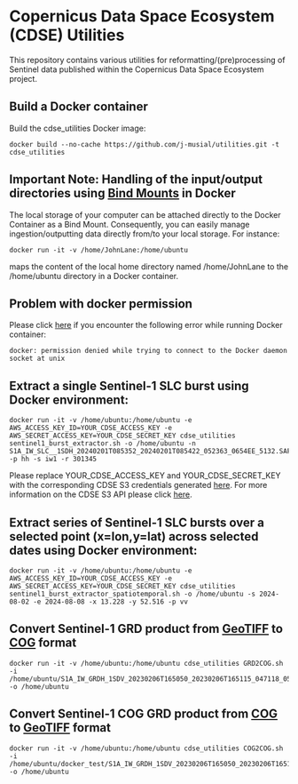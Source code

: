 # Copernicus Data Space Ecosystem (CDSE) Utilities

This repository contains various utilities for reformatting/(pre)processing of Sentinel data published within the Copernicus Data Space Ecosystem project.

## Build a Docker container

Build the cdse_utilities Docker image:

```
docker build --no-cache https://github.com/j-musial/utilities.git -t cdse_utilities
```
## Important Note: Handling of the input/output directories using [Bind Mounts](https://docs.docker.com/storage/bind-mounts/) in Docker
The local storage of your computer can be attached directly to the Docker Container as a Bind Mount. Consequently, you can easily manage ingestion/outputting data directly from/to your local storage. For instance:
```
docker run -it -v /home/JohnLane:/home/ubuntu  
```
maps the content of the local home directory named /home/JohnLane to the /home/ubuntu directory in a Docker container.

## Problem with docker permission

Please click [here](https://betterstack.com/community/questions/how-to-fix-docker-got-permission-denied/) if you encounter the following error while running Docker container:
```
docker: permission denied while trying to connect to the Docker daemon socket at unix
```

## Extract a single Sentinel-1 SLC burst using Docker environment:
```
docker run -it -v /home/ubuntu:/home/ubuntu -e AWS_ACCESS_KEY_ID=YOUR_CDSE_ACCESS_KEY -e AWS_SECRET_ACCESS_KEY=YOUR_CDSE_SECRET_KEY cdse_utilities sentinel1_burst_extractor.sh -o /home/ubuntu -n S1A_IW_SLC__1SDH_20240201T085352_20240201T085422_052363_0654EE_5132.SAFE -p hh -s iw1 -r 301345
```
Please replace YOUR_CDSE_ACCESS_KEY and YOUR_CDSE_SECRET_KEY with the corresponding CDSE S3 credentials generated [here](https://eodata-s3keysmanager.dataspace.copernicus.eu/). For more information on the CDSE S3 API please click [here](https://documentation.dataspace.copernicus.eu/APIs/S3.html).

## Extract series of Sentinel-1 SLC bursts over a selected point (x=lon,y=lat) across selected dates using Docker environment:
```
docker run -it -v /home/ubuntu:/home/ubuntu -e AWS_ACCESS_KEY_ID=YOUR_CDSE_ACCESS_KEY -e AWS_SECRET_ACCESS_KEY=YOUR_CDSE_SECRET_KEY cdse_utilities sentinel1_burst_extractor_spatiotemporal.sh -o /home/ubuntu -s 2024-08-02 -e 2024-08-08 -x 13.228 -y 52.516 -p vv
```

## Convert Sentinel-1 GRD product from [GeoTIFF](https://gdal.org/drivers/raster/gtiff.html) to [COG](https://gdal.org/drivers/raster/cog.html) format 
```
docker run -it -v /home/ubuntu:/home/ubuntu cdse_utilities GRD2COG.sh -i /home/ubuntu/S1A_IW_GRDH_1SDV_20230206T165050_20230206T165115_047118_05A716_53C5.SAFE.zip -o /home/ubuntu
```

## Convert Sentinel-1 COG GRD product from [COG](https://gdal.org/drivers/raster/cog.html) to [GeoTIFF](https://gdal.org/drivers/raster/gtiff.html) format
```
docker run -it -v /home/ubuntu:/home/ubuntu cdse_utilities COG2COG.sh -i /home/ubuntu/docker_test/S1A_IW_GRDH_1SDV_20230206T165050_20230206T165115_047118_05A716_1A19_COG.SAFE.zip -o /home/ubuntu
```
